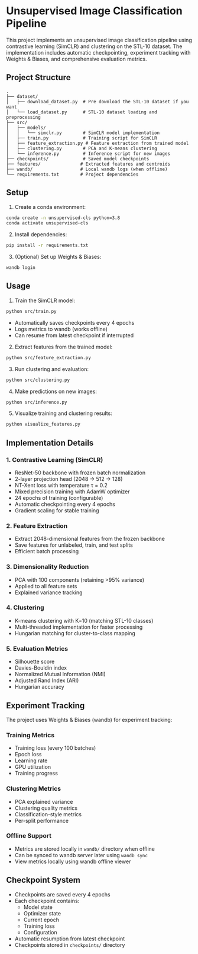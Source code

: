 # Unsupervised Image Classification Pipeline

This project implements an unsupervised image classification pipeline using contrastive learning (SimCLR) and clustering on the STL-10 dataset. The implementation includes automatic checkpointing, experiment tracking with Weights & Biases, and comprehensive evaluation metrics.

## Project Structure

```
.
├── dataset/
│   ├── download_dataset.py  # Pre download the STL-10 dataset if you want
│   └── load_dataset.py      # STL-10 dataset loading and preprocessing
├── src/
│   ├── models/
│   │   └── simclr.py        # SimCLR model implementation
│   ├── train.py             # Training script for SimCLR
│   ├── feature_extraction.py # Feature extraction from trained model
│   ├── clustering.py        # PCA and K-means clustering
│   └── inference.py         # Inference script for new images
├── checkpoints/             # Saved model checkpoints
├── features/               # Extracted features and centroids
├── wandb/                  # Local wandb logs (when offline)
└── requirements.txt        # Project dependencies
```

## Setup

1. Create a conda environment:

```bash
conda create -n unsupervised-cls python=3.8
conda activate unsupervised-cls
```

2. Install dependencies:

```bash
pip install -r requirements.txt
```

3. (Optional) Set up Weights & Biases:

```bash
wandb login
```

## Usage

1. Train the SimCLR model:

```bash
python src/train.py
```

- Automatically saves checkpoints every 4 epochs
- Logs metrics to wandb (works offline)
- Can resume from latest checkpoint if interrupted

2. Extract features from the trained model:

```bash
python src/feature_extraction.py
```

3. Run clustering and evaluation:

```bash
python src/clustering.py
```

4. Make predictions on new images:

```bash
python src/inference.py
```

5. Visualize training and clustering results:

```bash
python visualize_features.py
```

## Implementation Details

### 1. Contrastive Learning (SimCLR)

- ResNet-50 backbone with frozen batch normalization
- 2-layer projection head (2048 → 512 → 128)
- NT-Xent loss with temperature τ = 0.2
- Mixed precision training with AdamW optimizer
- 24 epochs of training (configurable)
- Automatic checkpointing every 4 epochs
- Gradient scaling for stable training

### 2. Feature Extraction

- Extract 2048-dimensional features from the frozen backbone
- Save features for unlabeled, train, and test splits
- Efficient batch processing

### 3. Dimensionality Reduction

- PCA with 100 components (retaining >95% variance)
- Applied to all feature sets
- Explained variance tracking

### 4. Clustering

- K-means clustering with K=10 (matching STL-10 classes)
- Multi-threaded implementation for faster processing
- Hungarian matching for cluster-to-class mapping

### 5. Evaluation Metrics

- Silhouette score
- Davies-Bouldin index
- Normalized Mutual Information (NMI)
- Adjusted Rand Index (ARI)
- Hungarian accuracy

## Experiment Tracking

The project uses Weights & Biases (wandb) for experiment tracking:

### Training Metrics

- Training loss (every 100 batches)
- Epoch loss
- Learning rate
- GPU utilization
- Training progress

### Clustering Metrics

- PCA explained variance
- Clustering quality metrics
- Classification-style metrics
- Per-split performance

### Offline Support

- Metrics are stored locally in `wandb/` directory when offline
- Can be synced to wandb server later using `wandb sync`
- View metrics locally using wandb offline viewer

## Checkpoint System

- Checkpoints are saved every 4 epochs
- Each checkpoint contains:
  - Model state
  - Optimizer state
  - Current epoch
  - Training loss
  - Configuration
- Automatic resumption from latest checkpoint
- Checkpoints stored in `checkpoints/` directory
